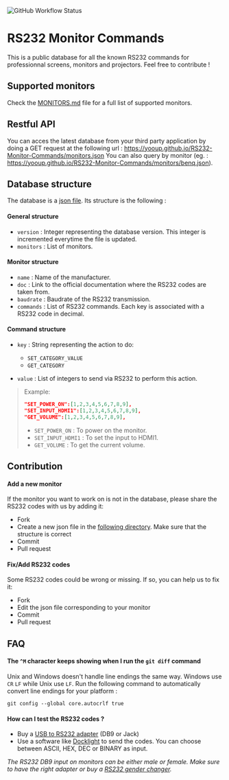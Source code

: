![GitHub Workflow Status](https://img.shields.io/github/workflow/status/YooUp/RS232-Monitor-Commands/Pipeline)

# RS232 Monitor Commands

This is a public database for all the known RS232 commands for professionnal screens, monitors and projectors. Feel free to contribute !

## Supported monitors

Check the [MONITORS.md](https://github.com/YooUp/RS232-Monitor-Commands/blob/master/MONITORS.md) file for a full list of supported monitors.

## Restful API

You can acces the latest database from your third party application by doing a GET request at the following url : https://yooup.github.io/RS232-Monitor-Commands/monitors.json
You can also query by monitor (eg. : https://yooup.github.io/RS232-Monitor-Commands/monitors/benq.json).

## Database structure

The database is a [json file](https://github.com/YooUp/RS232-Monitor-Commands/blob/master/database/monitors.json). Its structure is the following :

#### General structure

- `version` : Integer representing the database version. This integer is incremented everytime the file is updated.
- `monitors` : List of monitors.

#### Monitor structure

- `name` : Name of the manufacturer.
- `doc` : Link to the official documentation where the RS232 codes are taken from.
- `baudrate` : Baudrate of the RS232 transmission.
- `commands` : List of RS232 commands. Each key is associated with a RS232 code in decimal.

#### Command structure

- `key` : String representing the action to do:
  - `SET_CATEGORY_VALUE`
  - `GET_CATEGORY`

- `value` : List of integers to send via RS232 to perform this action.

> Example:
> 
> ```json
> "SET_POWER_ON":[1,2,3,4,5,6,7,8,9],
> "SET_INPUT_HDMI1":[1,2,3,4,5,6,7,8,9],
> "GET_VOLUME":[1,2,3,4,5,6,7,8,9],
> ```
> 
> - `SET_POWER_ON` : To power on the monitor.
> - `SET_INPUT_HDMI1` : To set the input to HDMI1.
> - `GET_VOLUME` : To get the current volume.


## Contribution

#### Add a new monitor

If the monitor you want to work on is not in the database, please share the RS232 codes with us by adding it:

- Fork
- Create a new json file in the [following directory](https://github.com/YooUp/RS232-Monitor-Commands/tree/master/database/monitors). Make sure that the structure is correct
- Commit
- Pull request

#### Fix/Add RS232 codes

Some RS232 codes could be wrong or missing. If so, you can help us to fix it:

- Fork
- Edit the json file corresponding to your monitor
- Commit
- Pull request

## FAQ

#### The `^M` character keeps showing when I run the `git diff` command

Unix and Windows doesn't handle line endings the same way. Windows use `CR` `LF` while Unix use `LF`.
Run the following command to automatically convert line endings for your platform :

```
git config --global core.autocrlf true
```

#### How can I test the RS232 codes ?

- Buy a [USB to RS232 adapter](https://www.google.com/search?q=rs232+usb+adapter&source=lnms&tbm=shop&sa=X&ved=2ahUKEwj59o3d0t3vAhV6RhUIHVg4CUkQ_AUoAXoECAEQAw&biw=1908&bih=926) (DB9 or Jack)
- Use a software like [Docklight](https://docklight.de/information/) to send the codes. You can choose between ASCII, HEX, DEC or BINARY as input.

_The RS232 DB9 input on monitors can be either male or female. Make sure to have the right adapter or buy a [RS232 gender changer](https://www.google.com/search?q=RS232+gender+changer&biw=1908&bih=926&tbm=shop&ei=2A5mYIr5EPTUxgOQrraoBg&oq=RS232+gender+changer&gs_lcp=Cgtwcm9kdWN0cy1jYxADMgQIABATMggIABAeEBMQGDIICAAQHhATEBgyCAgAEB4QExAYMggIABAeEBMQGDIICAAQHhATEBgyCAgAEB4QExAYMggIABAeEBMQGDIICAAQHhATEBgyCggAEAUQHhATEBhQuQlY8gpgyxNoAHAAeACAAWGIAY8CkgEBM5gBAKABAcABAQ&sclient=products-cc&ved=0ahUKEwiKxY7A1N3vAhV0qnEKHRCXDWUQ4dUDCAs&uact=5)._
